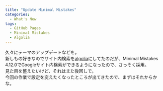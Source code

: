 ```yaml
---
title: "Update Minimal Mistakes"
categories:
  - What's New
tags:
  - GitHub Pages
  - Minimal Mistakes
  - Algolia
---
```

久々にテーマのアップデートなどを。  
新しもの好きなのでサイト内検索を[algolia](https://www.algolia.com/)にしてたのだが、Minimal Mistakes 4.12.0でGoogleサイト内検索ができるようになったので、さっそく採用。  
見た目を整えたいけど、それはまた後回しで。  
今回の作業で設定を変えたくなったところが出てきたので、まずはそれからかな。